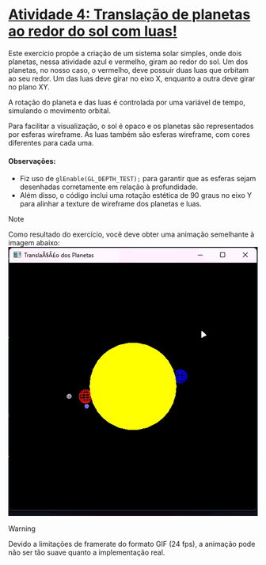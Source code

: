 # [Atividade 4: Translação de planetas ao redor do sol com luas!](./activity4.c)

Este exercício propõe a criação de um sistema solar simples, onde dois planetas, nessa atividade azul e vermelho, giram ao redor do sol. Um dos planetas, no nosso caso, o vermelho, deve possuir duas luas que orbitam ao seu redor. Um das luas deve girar no eixo X, enquanto a outra deve girar no plano XY.

A rotação do planeta e das luas é controlada por uma variável de tempo, simulando o movimento orbital.

Para facilitar a visualização, o sol é opaco e os planetas são representados por esferas wireframe. As luas também são esferas wireframe, com cores diferentes para cada uma.

#### Observações:
- Fiz uso de `glEnable(GL_DEPTH_TEST);` para garantir que as esferas sejam desenhadas corretamente em relação à profundidade.
- Além disso, o código inclui uma rotação estética de 90 graus no eixo Y para alinhar a texture de wireframe dos planetas e luas.

> [!NOTE]
> Como resultado do exercício, você deve obter uma animação semelhante à imagem abaixo:
> ![Sistema Solar](./sistema_solar.gif)

> [!WARNING]
> Devido a limitações de framerate do formato GIF (24 fps), a animação pode não ser tão suave quanto a implementação real.
